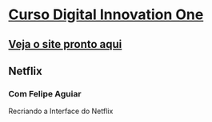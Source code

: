 # [Curso Digital Innovation One](https://web.digitalinnovation.one/home)

## [Veja o site pronto aqui](https://clone-netflix-dio-patyfil.netlify.app)
## Netflix
### Com Felipe Aguiar
Recriando a Interface do Netflix
